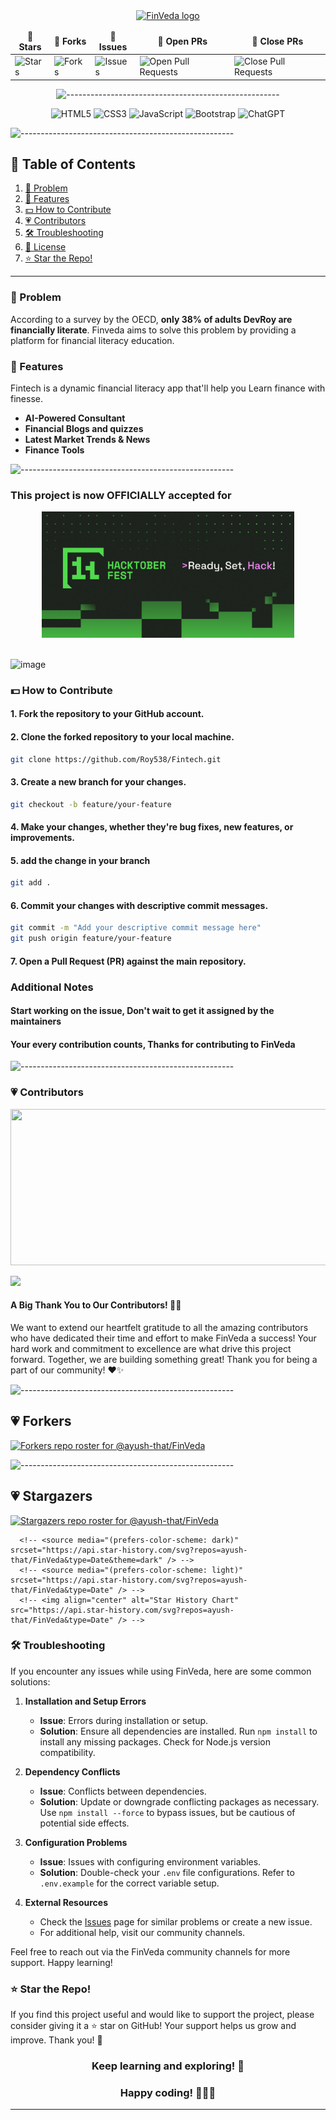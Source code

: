 <div align="center">
<a href="https://fintech.netlify.app/" target="_blank" title="Go to the Fintech website"><img height="256px" alt="FinVeda logo" src="https://github.com/user-attachments/assets/5e45e1f4-7e0d-45b1-914d-80b6ab77ddd8"></a>
<table align="center">
    <thead align="center">
        <tr border: 2px;>
            <td><b>🌟 Stars</b></td>
            <td><b>🍴 Forks</b></td>
            <td><b>🐛 Issues</b></td>
            <td><b>🔔 Open PRs</b></td>
            <td><b>🔕 Close PRs</b></td>
        </tr>
     </thead>
    <tbody>
         <tr>
            <td><img alt="Stars" src="https://img.shields.io/github/stars/Roy538/FinTech?style=flat&logo=github"/></td>
             <td><img alt="Forks" src="https://img.shields.io/github/forks/Roy538/FinTech?style=flat&logo=github"/></td>
            <td><img alt="Issues" src="https://img.shields.io/github/issues/Roy538/FinTech?style=flat&logo=github"/></td>
            <td><img alt="Open Pull Requests" src="https://img.shields.io/github/issues-pr/Roy538/FinTech?style=flat&logo=github"/></td>
           <td><img alt="Close Pull Requests" src="https://img.shields.io/github/issues-pr-closed//Fin?style=flat&color=critical&logo=github"/></td>
        </tr>
    </tbody>
</table>
   
![-----------------------------------------------------](https://raw.githubusercontent.com/andreasbm/readme/master/assets/lines/rainbow.png)
   
![HTML5](https://img.shields.io/badge/html5-%23E34F26.svg?style=for-the-badge&logo=html5&logoColor=white)
![CSS3](https://img.shields.io/badge/css3-%231572B6.svg?style=for-the-badge&logo=css3&logoColor=white)
![JavaScript](https://img.shields.io/badge/javascript-%23323330.svg?style=for-the-badge&logo=javascript&logoColor=%23F7DF1E)
![Bootstrap](https://img.shields.io/badge/bootstrap-%238511FA.svg?style=for-the-badge&logo=bootstrap&logoColor=white)
![ChatGPT](https://img.shields.io/badge/chatGPT-74aa9c?style=for-the-badge&logo=openai&logoColor=white)

<!-- ###  Say 👋🏼 to Arth Sathi, your AI-powered financial companion -->

<!-- https://github.com/user-attachments/assets/44ddffa1-70b6-43d6-9438-3181f25dd0ad -->

</div>

![-----------------------------------------------------](https://raw.githubusercontent.com/andreasbm/readme/master/assets/lines/rainbow.png)

## 📑 Table of Contents
1. [🤔 Problem](#-problem)
2. [🌟 Features](#-features)
3. [💵 How to Contribute](#-how-to-contribute)
4. [💗 Contributors](#-contributors)
5. [🛠️ Troubleshooting](#️-troubleshooting)
6. [🥑 License](#-license)
7. [⭐ Star the Repo!](#-star-the-repo)
   
---

### 🤔 Problem

According to a survey by the OECD, <b>only 38% of adults DevRoy are financially literate</b>. Finveda aims to solve this problem by providing a platform for financial literacy education.

### 🌟 Features
Fintech is a dynamic financial literacy app that'll help you Learn finance with finesse.
<strong>
- AI-Powered Consultant
- Financial Blogs and quizzes 
- Latest Market Trends & News
- Finance Tools
</strong>

![-----------------------------------------------------](https://raw.githubusercontent.com/andreasbm/readme/master/assets/lines/rainbow.png)

<!-- Added Hacktoberfest 2025 and GSSoc Extended 2025 banners -->
### This project is now OFFICIALLY accepted for

<div align="center">
  <img src="https://github.com/neeru24/Connect_icons/blob/main/hacktober.png" alt="Hacktoberfest 2025" width="80%">
</div>
<br>



   ![image](https://github.com/user-attachments/assets/5263dc32-ce09-4835-b964-7f996e970eb5)

### 💵 How to Contribute

   #### 1. Fork the repository to your GitHub account.
   #### 2. Clone the forked repository to your local machine.
   ```bash
   git clone https://github.com/Roy538/Fintech.git
   ```
   #### 3. Create a new branch for your changes.
   ```bash
   git checkout -b feature/your-feature
   ```
   #### 4. Make your changes, whether they're bug fixes, new features, or improvements.
   #### 5. add the change in your branch
   ```bash
   git add .
   ```
   #### 6. Commit your changes with descriptive commit messages.
   ```bash
   git commit -m "Add your descriptive commit message here"
   git push origin feature/your-feature
   ```
   #### 7. Open a Pull Request (PR) against the main repository.
### Additional Notes
   #### Start working on the issue, Don't wait to get it assigned by the maintainers
   #### Your every contribution counts, Thanks for contributing to FinVeda

![-----------------------------------------------------](https://raw.githubusercontent.com/andreasbm/readme/master/assets/lines/rainbow.png)

### 💗 Contributors
<p align="center">
    <img src="https://api.vaunt.dev/v1/github/entities/R/repositories/FinVeda/contributors?format=svg&limit=54" width="700" height="250" />
</p>

<a href="https://github.com/ayush-that/FinVeda/graphs/contributors">
  <img src="https://contrib.rocks/image?repo=ayush-that/FinVeda" />
</a>

#### A Big Thank You to Our Contributors! 🎉👏

We want to extend our heartfelt gratitude to all the amazing contributors who have dedicated their time and effort to make FinVeda a success! Your hard work and commitment to excellence are what drive this project forward. Together, we are building something great! Thank you for being a part of our community! ❤️✨


![-----------------------------------------------------](https://raw.githubusercontent.com/andreasbm/readme/master/assets/lines/rainbow.png)

## 💗 Forkers

[![Forkers repo roster for @ayush-that/FinVeda](https://reporoster.com/forks/ayush-that/FinVeda)](https://github.com/ayush-that/FinVeda/network/members)


![-----------------------------------------------------](https://raw.githubusercontent.com/andreasbm/readme/master/assets/lines/rainbow.png)


## 💗 Stargazers

<div align='left'>

[![Stargazers repo roster for @ayush-that/FinVeda](https://reporoster.com/stars/Roy538/FinTech)](https://github.com/Roy538/FinVeda/stargazers)

</div>

<!-- <picture> -->
      <!-- <source media="(prefers-color-scheme: dark)" srcset="https://api.star-history.com/svg?repos=ayush-that/FinVeda&type=Date&theme=dark" /> -->
      <!-- <source media="(prefers-color-scheme: light)" srcset="https://api.star-history.com/svg?repos=ayush-that/FinVeda&type=Date" /> -->
      <!-- <img align="center" alt="Star History Chart" src="https://api.star-history.com/svg?repos=ayush-that/FinVeda&type=Date" /> -->
<!-- </picture> -->



### 🛠️ Troubleshooting

If you encounter any issues while using FinVeda, here are some common solutions:

1. **Installation and Setup Errors**
   - **Issue**: Errors during installation or setup.
   - **Solution**: Ensure all dependencies are installed. Run `npm install` to install any missing packages. Check for Node.js version compatibility.

2. **Dependency Conflicts**
   - **Issue**: Conflicts between dependencies.
   - **Solution**: Update or downgrade conflicting packages as necessary. Use `npm install --force` to bypass issues, but be cautious of potential side effects.

3. **Configuration Problems**
   - **Issue**: Issues with configuring environment variables.
   - **Solution**: Double-check your `.env` file configurations. Refer to `.env.example` for the correct variable setup.

4. **External Resources**
   - Check the [Issues](https://github.com/ayush-that/FinVeda/issues) page for similar problems or create a new issue.
   - For additional help, visit our community channels.

Feel free to reach out via the FinVeda community channels for more support. Happy learning! 


<!-- ### 🥑 License -->

<!-- FinVeda is free and open-source software licensed under the GNU General Public License v3.0. It was built at IIT Jammu's Udyamitsav'24 Hackathon where it stood first in the GenAI track and third overall. -->

### ⭐ Star the Repo!
If you find this project useful and would like to support the project, please consider giving it a ⭐ star on GitHub! Your support helps us grow and improve. Thank you! 🙌

<h3 align="center">Keep learning and exploring! 🚀</h3>
<h3 align="center">Happy coding! 👩‍💻🎉 </h3>


<!-- ## Connect with Me 🌐 -->

<!-- [![Email](https://img.shields.io/badge/Email-D14836?style=flat-square&logo=gmail&logoColor=white)](mailto:mauriceroy538@gmail.com) -->
<!-- [![X (formerly Twitter)](https://img.shields.io/badge/X-1DA1F2?style=flat-square&logo=x&logoColor=white)](https://x.com/shydev69) -->
<!-- [![LinkedIn](https://img.shields.io/badge/LinkedIn-0077B5?style=flat-square&logo=linkedin&logoColor=white)](https://www.linkedin.com/in/ayush-that/) -->
<!-- [![GitHub](https://img.shields.io/badge/GitHub-181717?style=flat-square&logo=github&logoColor=white)](https://github.com/ayush-that) -->
<!-- [![YouTube](https://img.shields.io/badge/YouTube-FF0000?style=flat-square&logo=youtube&logoColor=white)](https://www.youtube.com/@ayush-that) -->

---

<!-- Feel free to reach out via any of the platforms above! -->
